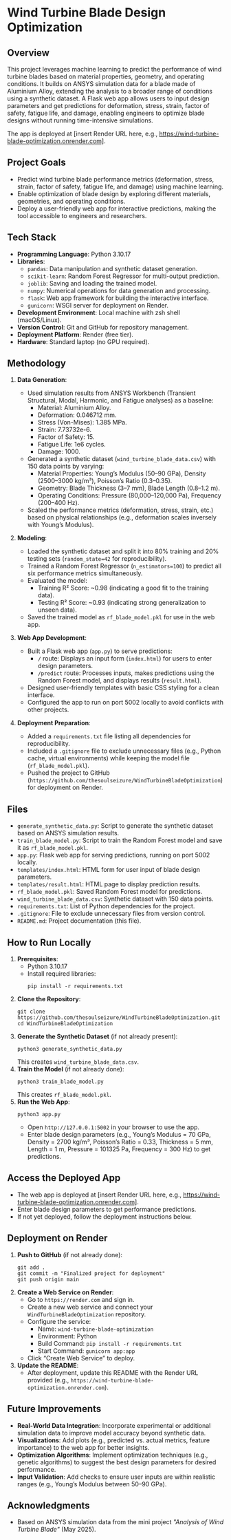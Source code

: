 # Wind Turbine Blade Design Optimization

## Overview
This project leverages machine learning to predict the performance of wind turbine blades based on material properties, geometry, and operating conditions. It builds on ANSYS simulation data for a blade made of Aluminium Alloy, extending the analysis to a broader range of conditions using a synthetic dataset. A Flask web app allows users to input design parameters and get predictions for deformation, stress, strain, factor of safety, fatigue life, and damage, enabling engineers to optimize blade designs without running time-intensive simulations.

The app is deployed at [insert Render URL here, e.g., https://wind-turbine-blade-optimization.onrender.com].

## Project Goals
- Predict wind turbine blade performance metrics (deformation, stress, strain, factor of safety, fatigue life, and damage) using machine learning.
- Enable optimization of blade design by exploring different materials, geometries, and operating conditions.
- Deploy a user-friendly web app for interactive predictions, making the tool accessible to engineers and researchers.

## Tech Stack
- **Programming Language**: Python 3.10.17
- **Libraries**:
  - `pandas`: Data manipulation and synthetic dataset generation.
  - `scikit-learn`: Random Forest Regressor for multi-output prediction.
  - `joblib`: Saving and loading the trained model.
  - `numpy`: Numerical operations for data generation and processing.
  - `flask`: Web app framework for building the interactive interface.
  - `gunicorn`: WSGI server for deployment on Render.
- **Development Environment**: Local machine with zsh shell (macOS/Linux).
- **Version Control**: Git and GitHub for repository management.
- **Deployment Platform**: Render (free tier).
- **Hardware**: Standard laptop (no GPU required).

## Methodology
1. **Data Generation**:
   - Used simulation results from ANSYS Workbench (Transient Structural, Modal, Harmonic, and Fatigue analyses) as a baseline:
     - Material: Aluminium Alloy.
     - Deformation: 0.046712 mm.
     - Stress (Von-Mises): 1.385 MPa.
     - Strain: 7.73732e-6.
     - Factor of Safety: 15.
     - Fatigue Life: 1e6 cycles.
     - Damage: 1000.
   - Generated a synthetic dataset (`wind_turbine_blade_data.csv`) with 150 data points by varying:
     - Material Properties: Young’s Modulus (50–90 GPa), Density (2500–3000 kg/m³), Poisson’s Ratio (0.3–0.35).
     - Geometry: Blade Thickness (3–7 mm), Blade Length (0.8–1.2 m).
     - Operating Conditions: Pressure (80,000–120,000 Pa), Frequency (200–400 Hz).
   - Scaled the performance metrics (deformation, stress, strain, etc.) based on physical relationships (e.g., deformation scales inversely with Young’s Modulus).

2. **Modeling**:
   - Loaded the synthetic dataset and split it into 80% training and 20% testing sets (`random_state=42` for reproducibility).
   - Trained a Random Forest Regressor (`n_estimators=100`) to predict all six performance metrics simultaneously.
   - Evaluated the model:
     - Training R² Score: ~0.98 (indicating a good fit to the training data).
     - Testing R² Score: ~0.93 (indicating strong generalization to unseen data).
   - Saved the trained model as `rf_blade_model.pkl` for use in the web app.

3. **Web App Development**:
   - Built a Flask web app (`app.py`) to serve predictions:
     - `/` route: Displays an input form (`index.html`) for users to enter design parameters.
     - `/predict` route: Processes inputs, makes predictions using the Random Forest model, and displays results (`result.html`).
   - Designed user-friendly templates with basic CSS styling for a clean interface.
   - Configured the app to run on port 5002 locally to avoid conflicts with other projects.

4. **Deployment Preparation**:
   - Added a `requirements.txt` file listing all dependencies for reproducibility.
   - Included a `.gitignore` file to exclude unnecessary files (e.g., Python cache, virtual environments) while keeping the model file (`rf_blade_model.pkl`).
   - Pushed the project to GitHub (`https://github.com/thesoulseizure/WindTurbineBladeOptimization`) for deployment on Render.

## Files
- `generate_synthetic_data.py`: Script to generate the synthetic dataset based on ANSYS simulation results.
- `train_blade_model.py`: Script to train the Random Forest model and save it as `rf_blade_model.pkl`.
- `app.py`: Flask web app for serving predictions, running on port 5002 locally.
- `templates/index.html`: HTML form for user input of blade design parameters.
- `templates/result.html`: HTML page to display prediction results.
- `rf_blade_model.pkl`: Saved Random Forest model for predictions.
- `wind_turbine_blade_data.csv`: Synthetic dataset with 150 data points.
- `requirements.txt`: List of Python dependencies for the project.
- `.gitignore`: File to exclude unnecessary files from version control.
- `README.md`: Project documentation (this file).

## How to Run Locally
1. **Prerequisites**:
   - Python 3.10.17
   - Install required libraries:
     ```
     pip install -r requirements.txt
     ```
2. **Clone the Repository**:
   ```
   git clone https://github.com/thesoulseizure/WindTurbineBladeOptimization.git
   cd WindTurbineBladeOptimization
   ```
3. **Generate the Synthetic Dataset** (if not already present):
   ```
   python3 generate_synthetic_data.py
   ```
   This creates `wind_turbine_blade_data.csv`.
4. **Train the Model** (if not already done):
   ```
   python3 train_blade_model.py
   ```
   This creates `rf_blade_model.pkl`.
5. **Run the Web App**:
   ```
   python3 app.py
   ```
   - Open `http://127.0.0.1:5002` in your browser to use the app.
   - Enter blade design parameters (e.g., Young’s Modulus = 70 GPa, Density = 2700 kg/m³, Poisson’s Ratio = 0.33, Thickness = 5 mm, Length = 1 m, Pressure = 101325 Pa, Frequency = 300 Hz) to get predictions.

## Access the Deployed App
- The web app is deployed at [insert Render URL here, e.g., https://wind-turbine-blade-optimization.onrender.com].
- Enter blade design parameters to get performance predictions.
- If not yet deployed, follow the deployment instructions below.

## Deployment on Render
1. **Push to GitHub** (if not already done):
   ```
   git add .
   git commit -m "Finalized project for deployment"
   git push origin main
   ```
2. **Create a Web Service on Render**:
   - Go to `https://render.com` and sign in.
   - Create a new web service and connect your `WindTurbineBladeOptimization` repository.
   - Configure the service:
     - Name: `wind-turbine-blade-optimization`
     - Environment: Python
     - Build Command: `pip install -r requirements.txt`
     - Start Command: `gunicorn app:app`
   - Click “Create Web Service” to deploy.
3. **Update the README**:
   - After deployment, update this README with the Render URL provided (e.g., `https://wind-turbine-blade-optimization.onrender.com`).

## Future Improvements
- **Real-World Data Integration**: Incorporate experimental or additional simulation data to improve model accuracy beyond synthetic data.
- **Visualizations**: Add plots (e.g., predicted vs. actual metrics, feature importance) to the web app for better insights.
- **Optimization Algorithms**: Implement optimization techniques (e.g., genetic algorithms) to suggest the best design parameters for desired performance.
- **Input Validation**: Add checks to ensure user inputs are within realistic ranges (e.g., Young’s Modulus between 50–90 GPa).

## Acknowledgments
- Based on ANSYS simulation data from the mini project *"Analysis of Wind Turbine Blade"* (May 2025).

